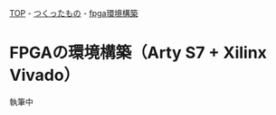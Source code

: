 [TOP](/index.html) - [つくったもの](/works.html) - [fpga環境構築](/posts/vivado_env.html)

# FPGAの環境構築（Arty S7 + Xilinx Vivado）

執筆中